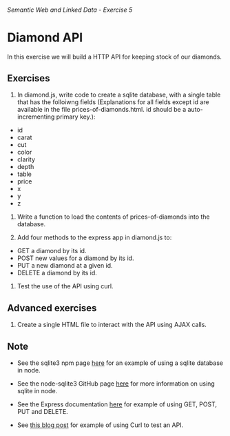 ###### Semantic Web and Linked Data - Exercise 5
# Diamond API
In this exercise we will build a HTTP API for keeping stock of our diamonds.

## Exercises
1. In diamond.js, write code to create a sqlite database, with a single table that has the folloiwng fields (Explanations for all fields except id are available in the file prices-of-diamonds.html.
id should be a auto-incrementing primary key.):
  - id
  - carat
  - cut
  - color
  - clarity
  - depth
  - table
  - price
  - x
  - y
  - z

1. Write a function to load the contents of prices-of-diamonds into the database.

1. Add four methods to the express app in diamond.js to:
  - GET a diamond by its id.
  - POST new values for a diamond by its id.
  - PUT a new diamond at a given id.
  - DELETE a diamond by its id.

1. Test the use of the API using curl.

## Advanced exercises
1. Create a single HTML file to interact with the API using AJAX calls.

## Note
- See the sqlite3 npm page [here](https://www.npmjs.com/package/sqlite3) for an example of using a sqlite database in node.

- See the node-sqlite3 GitHub page [here](https://github.com/mapbox/node-sqlite3) for more information on using sqlite in node.

- See the Express documentation [here](http://expressjs.com/starter/basic-routing.html) for example of using GET, POST, PUT and DELETE.

- See [this blog post](http://blogs.plexibus.com/2009/01/15/rest-esting-with-curl/) for example of using Curl to test an API.
